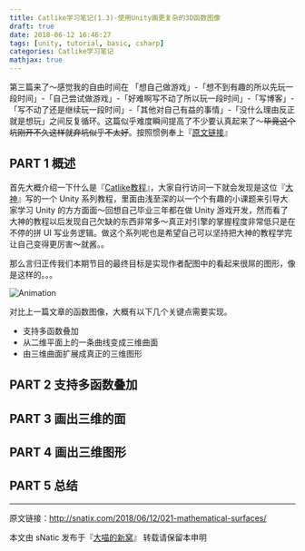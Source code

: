 ```yaml
---
title: Catlike学习笔记(1.3)-使用Unity画更复杂的3D函数图像
draft: true
date: 2018-06-12 16:46:27
tags: [unity, tutorial, basic, csharp]
categories: Catlike学习笔记
mathjax: true
---
```


第三篇来了～感觉我的自由时间在 「想自己做游戏」-「想不到有趣的所以先玩一段时间」-「自己尝试做游戏」-「好难啊写不动了所以玩一段时间」-「写博客」-「写不动了还是继续玩一段时间」-「其他对自己有益的事情」-「没什么理由反正就是想玩」之间反复循环。这篇似乎难度瞬间提高了不少要认真起来了～~~毕竟这个坑刚开不久这样就弃坑似乎不太好~~。按照惯例奉上『[原文链接](https://catlikecoding.com/unity/tutorials/basics/mathematical-surfaces/)』

<!--more-->

## PART 1 概述

首先大概介绍一下什么是『[Catlike教程](https://catlikecoding.com/unity/tutorials/)』，大家自行访问一下就会发现是这位『[大神](https://www.patreon.com/catlikecoding/memberships)』写的一个 Unity 系列教程，里面由浅至深的以一个个有趣的小课题来引导大家学习 Unity 的方方面面～回想自己毕业三年都在做 Unity 游戏开发，然而看了大神的教程以后发现自己欠缺的东西非常多～真正对引擎的掌握程度非常低只是在不停的拼 UI 写业务逻辑。做这个系列呢也是希望自己可以坚持把大神的教程学完让自己变得更厉害～就酱。。

那么言归正传我们本期节目的最终目标是实现作者配图中的看起来很屌的图形，像是这样的。。。

![Animation](http://ojgpkbakj.bkt.clouddn.com/2018061201.jpg)

对比上一篇文章的函数图像，大概有以下几个关键点需要实现。

* 支持多函数叠加
* 从二维平面上的一条曲线变成三维曲面
* 由三维曲面扩展成真正的三维图形

## PART 2 支持多函数叠加



## PART 3 画出三维的面

## PART 4 画出三维图形

## PART 5 总结

---

原文链接：http://snatix.com/2018/06/12/021-mathematical-surfaces/

本文由 sNatic 发布于『[大喵的新窝](http://snatix.com)』 转载请保留本申明